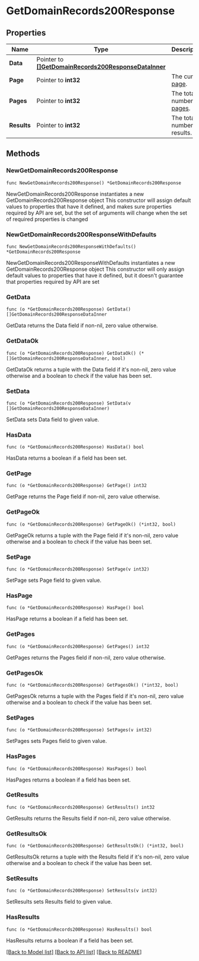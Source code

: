 # GetDomainRecords200Response

## Properties

Name | Type | Description | Notes
------------ | ------------- | ------------- | -------------
**Data** | Pointer to [**[]GetDomainRecords200ResponseDataInner**](GetDomainRecords200ResponseDataInner.md) |  | [optional] 
**Page** | Pointer to **int32** | The current [page](https://techdocs.akamai.com/linode-api/reference/pagination). | [optional] [readonly] 
**Pages** | Pointer to **int32** | The total number of [pages](https://techdocs.akamai.com/linode-api/reference/pagination). | [optional] [readonly] 
**Results** | Pointer to **int32** | The total number of results. | [optional] [readonly] 

## Methods

### NewGetDomainRecords200Response

`func NewGetDomainRecords200Response() *GetDomainRecords200Response`

NewGetDomainRecords200Response instantiates a new GetDomainRecords200Response object
This constructor will assign default values to properties that have it defined,
and makes sure properties required by API are set, but the set of arguments
will change when the set of required properties is changed

### NewGetDomainRecords200ResponseWithDefaults

`func NewGetDomainRecords200ResponseWithDefaults() *GetDomainRecords200Response`

NewGetDomainRecords200ResponseWithDefaults instantiates a new GetDomainRecords200Response object
This constructor will only assign default values to properties that have it defined,
but it doesn't guarantee that properties required by API are set

### GetData

`func (o *GetDomainRecords200Response) GetData() []GetDomainRecords200ResponseDataInner`

GetData returns the Data field if non-nil, zero value otherwise.

### GetDataOk

`func (o *GetDomainRecords200Response) GetDataOk() (*[]GetDomainRecords200ResponseDataInner, bool)`

GetDataOk returns a tuple with the Data field if it's non-nil, zero value otherwise
and a boolean to check if the value has been set.

### SetData

`func (o *GetDomainRecords200Response) SetData(v []GetDomainRecords200ResponseDataInner)`

SetData sets Data field to given value.

### HasData

`func (o *GetDomainRecords200Response) HasData() bool`

HasData returns a boolean if a field has been set.

### GetPage

`func (o *GetDomainRecords200Response) GetPage() int32`

GetPage returns the Page field if non-nil, zero value otherwise.

### GetPageOk

`func (o *GetDomainRecords200Response) GetPageOk() (*int32, bool)`

GetPageOk returns a tuple with the Page field if it's non-nil, zero value otherwise
and a boolean to check if the value has been set.

### SetPage

`func (o *GetDomainRecords200Response) SetPage(v int32)`

SetPage sets Page field to given value.

### HasPage

`func (o *GetDomainRecords200Response) HasPage() bool`

HasPage returns a boolean if a field has been set.

### GetPages

`func (o *GetDomainRecords200Response) GetPages() int32`

GetPages returns the Pages field if non-nil, zero value otherwise.

### GetPagesOk

`func (o *GetDomainRecords200Response) GetPagesOk() (*int32, bool)`

GetPagesOk returns a tuple with the Pages field if it's non-nil, zero value otherwise
and a boolean to check if the value has been set.

### SetPages

`func (o *GetDomainRecords200Response) SetPages(v int32)`

SetPages sets Pages field to given value.

### HasPages

`func (o *GetDomainRecords200Response) HasPages() bool`

HasPages returns a boolean if a field has been set.

### GetResults

`func (o *GetDomainRecords200Response) GetResults() int32`

GetResults returns the Results field if non-nil, zero value otherwise.

### GetResultsOk

`func (o *GetDomainRecords200Response) GetResultsOk() (*int32, bool)`

GetResultsOk returns a tuple with the Results field if it's non-nil, zero value otherwise
and a boolean to check if the value has been set.

### SetResults

`func (o *GetDomainRecords200Response) SetResults(v int32)`

SetResults sets Results field to given value.

### HasResults

`func (o *GetDomainRecords200Response) HasResults() bool`

HasResults returns a boolean if a field has been set.


[[Back to Model list]](../README.md#documentation-for-models) [[Back to API list]](../README.md#documentation-for-api-endpoints) [[Back to README]](../README.md)


